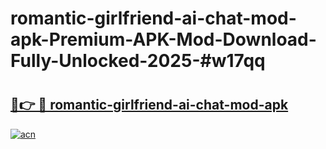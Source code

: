 # romantic-girlfriend-ai-chat-mod-apk-Premium-APK-Mod-Download-Fully-Unlocked-2025-#w17qq

# <h2><a href="https://bedroomkl.my?title=romantic-girlfriend-ai-chat-mod-apk&ref=1AP">🔗👉 🔴 romantic-girlfriend-ai-chat-mod-apk</a></h2>

[![acn](https://github.com/user-attachments/assets/0f9c940e-d8b0-45ae-aac7-cd30a18b3e1c)](https://bedroomkl.my?title=romantic-girlfriend-ai-chat-mod-apk&ref=1AP)

